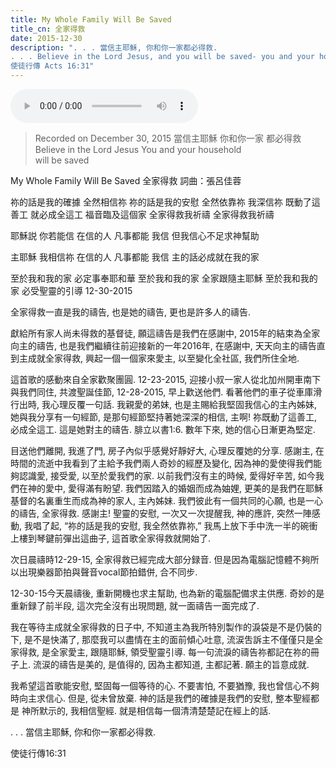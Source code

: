 ```yaml
---
title: My Whole Family Will Be Saved
title_cn: 全家得救 
date: 2015-12-30
description: ". . . 當信主耶穌, 你和你一家都必得救.
. . . Believe in the Lord Jesus, and you will be saved- you and your household.
​使徒行傳 Acts 16:31"
---
```


<audio controls src="/content/posts/holy-holy-holy/holy-holy-holy-choir.mp3"></audio>

>Recorded on December 30, 2015
>當信主耶穌
>你和你一家 
>都必得救
>Believe in the Lord Jesus
>You and your household  
>will be saved

My Whole Family Will Be Saved
​全家得救
詞曲：張呂佳蓉

祢的話是我的確據
全然相信祢
祢的話是我的安慰
全然依靠祢
我深信祢
既動了這善工
就必成全這工
福音臨及這個家
全家得救我祈禱
全家得救我祈禱

耶穌説
你若能信
在信的人
凡事都能
我信
但我信心不足求神幫助

主耶穌
我相信祢
在信的人
凡事都能
我信
主的話必成就在我的家

至於我和我的家
必定事奉耶和華
至於我和我的家
全家跟隨主耶穌
至於我和我的家
必受聖靈的引導
12-30-2015

​全家得救一直是我的禱告, 也是她的禱告, 更也是許多人的禱告.
 
獻給所有家人尚未得救的基督徒, 願這禱告是我們在感謝中, 2015年的結束為全家向主的禱告, 也是我們繼續往前迎接新的一年2016年, 在感謝中, 天天向主的禱告直到主成就全家得救, 興起一個一個家來愛主, 以至變化全社區,  我們所住全地.
 
這首歌的感動來自全家歡聚團圓.  12-23-2015, 迎接小叔一家人從北加州開車南下與我們同住, 共渡聖誕佳節, 12-28-2015, 早上歡送他們.  看著他們的車子從車庫滑行出時, 我心理反覆一句話. 我親愛的弟妹, 也是主賜給我堅固我信心的主內姊妹, 她與我分享有一句經節, 是那句經節堅持著她深深的相信, 主啊! 祢既動了這善工, 必成全這工. 這是她對主的禱告. 腓立以書1:6. 數年下來, 她的信心日漸更為堅定.   
 
目送他們離開, 我進了門, 房子內似乎感覺好靜好大, 心理反覆她的分享.  感謝主, 在時間的流逝中我看到了主給予我們兩人奇妙的經歷及變化, 因為神的愛使得我們能夠認識愛, 接受愛, 以至於愛我們的家. 以前我們沒有主的時候, 愛得好辛苦, 如今我們在神的愛中, 愛得滿有盼望.  我們因踏入的婚姻而成為妯娌, 更美的是我們在耶穌基督的名裏重生而成為神的家人, 主內姊妹.  我們彼此有一個共同的心願, 也是一心的禱告, 全家得救.  感謝主!  聖靈的安慰, 一次又一次提醒我, 神的應許, 突然一陣感動, 我唱了起, “祢的話是我的安慰, 我全然依靠祢,” 我馬上放下手中洗一半的碗衝上樓到琴鍵前彈出這曲子, 這首歌全家得救就開始了.
 
次日晨禱時12-29-15, 全家得救已經完成大部分録音. 但是因為電腦記憶體不夠所以出現樂器節拍與聲音vocal節拍錯併, 合不同步.
 
12-30-15今天晨禱後, 重新開機也求主幫助, 也為新的電腦配備求主供應. 奇妙的是重新録了前半段, 這次完全沒有出現問題, 就一面禱告一面完成了.
 
我在等待主成就全家得救的日子中, 不知道主為我所特別製作的淚袋是不是仍裝的下, 是不是快滿了, 那麼我可以盡情在主的面前傾心吐意, 流涙吿訴主不僅僅只是全家得救, 是全家愛主, 跟隨耶穌, 領受聖靈引導.  每一句流淚的禱告祢都記在祢的冊子上. 流涙的禱告是美的, 是值得的, 因為主都知道, 主都記著.  願主的旨意成就.
 
我希望這首歌能安慰, 堅固每一個等待的心. 不要害怕, 不要猶豫, 我也曾信心不夠時向主求信心.   但是, 從未曾放棄. 神的話是我們的確據是我們的安慰, 整本聖經都是 神所默示的, 我相信聖經. 就是相信每一個清清楚楚記在經上的話. 
 
. . . 當信主耶穌, 你和你一家都必得救.
 
使徒行傳16:31
